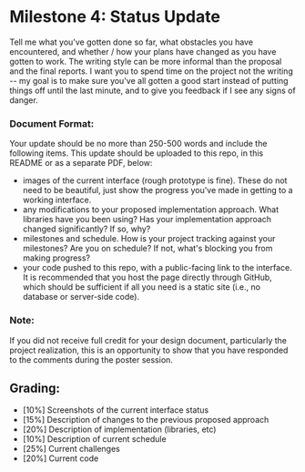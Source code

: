 # Milestone 4: Status Update

Tell me what you've gotten done so far, what obstacles you have encountered, and whether / how your plans have changed as you have gotten to work. The writing style can be more informal than the proposal and the final reports. I want you to spend time on the project not the writing -- my goal is to make sure you've all gotten a good start instead of putting things off until the last minute, and to give you feedback if I see any signs of danger.

### Document Format:
Your update should be no more than 250-500 words and include the following items. This update should be uploaded to this repo, in this README or as a separate PDF, below:

- images of the current interface (rough prototype is fine). These do not need to be beautiful, just show the progress you've made in getting to a working interface.
- any modifications to your proposed implementation approach. What libraries have you been using? Has your implementation approach changed significantly? If so, why?
- milestones and schedule. How is your project tracking against your milestones? Are you on schedule? If not, what's blocking you from making progress?
- your code pushed to this repo, with a public-facing link to the interface. It is recommended that you host the page directly through GitHub, which should be sufficient if all you need is a static site (i.e., no database or server-side code).

### Note:
If you did not receive full credit for your design document, particularly the project realization, this is an opportunity to show that you have responded to the comments during the poster session.

## Grading: 
- [10%] Screenshots of the current interface status
- [15%] Description of changes to the previous proposed approach
- [20%] Description of implementation (libraries, etc)
- [10%] Description of current schedule 
- [25%] Current challenges
- [20%] Current code